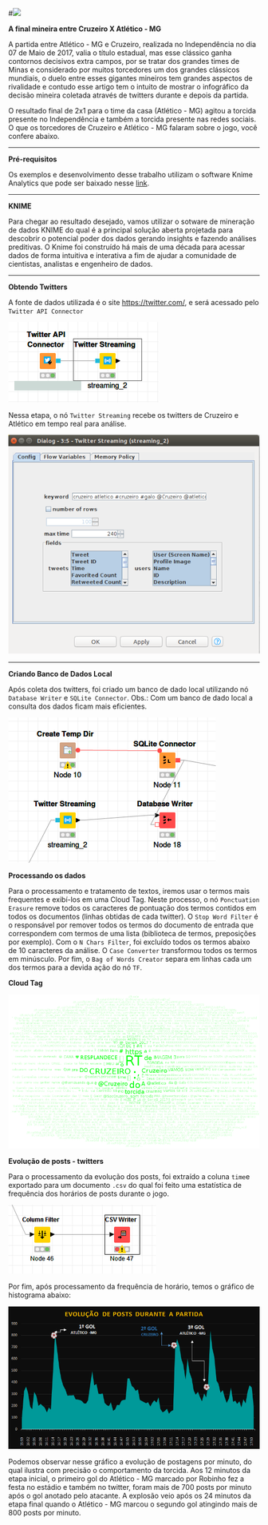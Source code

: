 #![ ](http://aovivonatv.com/fotos/f230826991ea0f5d76ad12ead4f2f0a0.jpg "FinalMineiro")

**A final mineira entre Cruzeiro X Atlético - MG**

A partida entre Atlético - MG e Cruzeiro, realizada no Independência no dia 07 de Maio de 2017, valia o título estadual, mas esse clássico ganha contornos decisivos extra campos, por se tratar dos grandes times de Minas e considerado por muitos torcedores um dos grandes clássicos mundiais, o duelo entre esses gigantes mineiros tem grandes aspectos de rivalidade e contudo esse artigo tem o intuito de mostrar o infográfico da decisão mineira coletada através de twitters durante e depois da partida.

O resultado final de 2x1 para o time da casa (Atlético - MG) agitou a torcida presente no Independência e também a torcida presente nas redes sociais. O que os torcedores de Cruzeiro e Atlético - MG falaram sobre o jogo, você confere abaixo.
***

**Pré-requisitos**

Os exemplos e desenvolvimento desse trabalho utilizam o software Knime Analytics que pode ser baixado nesse [link](https://www.knime.org/downloads/overview).

***
**KNIME**

Para chegar ao resultado desejado, vamos utilizar o sotware de mineração de dados KNIME do qual é a principal solução aberta projetada para descobrir o potencial poder dos dados gerando insights e fazendo análises preditivas. O Knime foi construído há mais de uma década para acessar dados de forma intuitiva e interativa a fim de ajudar a comunidade de cientistas, analistas e engenheiro de dados.

***
**Obtendo Twitters**

A fonte de dados utilizada é o site https://twitter.com/, e será acessado pelo `Twitter API Connector`

![ ](https://github.com/alancarlosilva/Ciencias_De_Dados_Big_Data/blob/master/RI/RI_Trabalho/Knime_Twitter.png  "Twitter_API")

Nessa etapa, o nó `Twitter Streaming` recebe os twitters de Cruzeiro e Atlético em tempo real para análise.

![ ](https://github.com/alancarlosilva/Ciencias_De_Dados_Big_Data/blob/master/RI/RI_Trabalho/Config_twitter_streaming.png  "Twitter_Config")
***
**Criando Banco de Dados Local**

Após coleta dos twitters, foi criado um banco de dado local utilizando nó `Database Writer` e `SQLite Connector`. Obs.: Com um banco de dado local a consulta dos dados ficam mais eficientes.

![ ](https://github.com/alancarlosilva/Ciencias_De_Dados_Big_Data/blob/master/RI/RI_Trabalho/twitter_bd.png  "twitter_bd")

**Processando os dados**

Para o processamento e tratamento de textos, iremos usar o termos mais frequentes e exibí-los em uma Cloud Tag. Neste processo, o nó `Ponctuation Erasure` remove todos os caracteres de pontuação dos termos contidos em todos os documentos (linhas obtidas de cada twitter). O `Stop Word Filter` é o responsável por remover todos os termos do documento de entrada que correspondem com termos de uma lista (biblioteca de termos, preposições por exemplo). Com o `N Chars Filter`, foi excluído todos os termos abaixo de 10 caracteres da análise. O `Case Converter` transformou todos os termos em minúsculo. Por fim, o `Bag of Words Creator` separa em linhas cada um dos termos para a devida ação do nó `TF`.

**Cloud Tag**

![ ](https://github.com/alancarlosilva/Ciencias_De_Dados_Big_Data/blob/master/RI/RI_Trabalho/twitter_cloud.png "twitter_cloud_tag")

**Evolução de posts - twitters**

Para o processamento da evolução dos posts, foi extraído a coluna `time`e exportado para um documento `.csv` do qual foi feito uma estatística de frequência dos horários de posts durante o jogo.

![ ]( https://github.com/alancarlosilva/Ciencias_De_Dados_Big_Data/blob/master/RI/RI_Trabalho/coluna_time.PNG "twitter_coluna")

Por fim, após processamento da frequência de horário, temos o gráfico de histograma abaixo:

![ ](https://github.com/alancarlosilva/Ciencias_De_Dados_Big_Data/blob/master/RI/RI_Trabalho/evolucao_posts_twitter.png "twitter_evolucao")

Podemos observar nesse gráfico a evolução de postagens por minuto, do qual ilustra com precisão o comportamento da torcida. Aos 12 minutos da etapa inicial, o primeiro gol do Atlético - MG marcado por Robinho fez a festa no estádio e também no twitter, foram mais de 700 posts por minuto após o gol anotado pelo atacante. A explosão veio após os 24 minutos da etapa final quando o Atlético - MG marcou o segundo gol atingindo mais de 800 posts por minuto.
